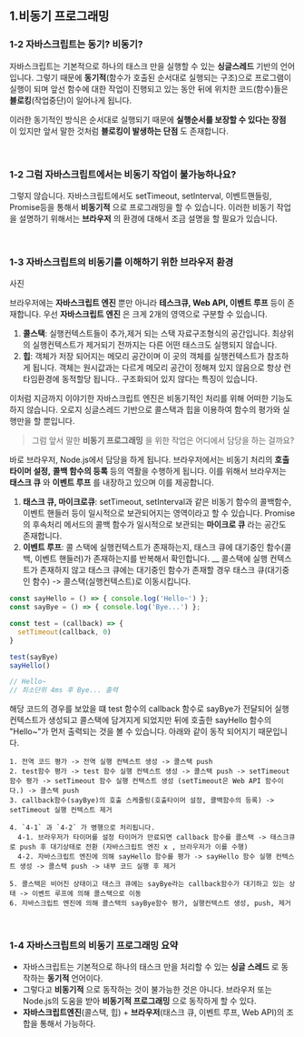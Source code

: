## 1.비동기 프로그래밍
### 1-2 자바스크립트는 동기? 비동기?
자바스크립트는 기본적으로 하나의 태스크 만을 실행할 수 있는 __싱글스레드__ 기반의 언어입니다.
그렇기 때문에 __동기적__(함수가 호출된 순서대로 실행되는 구조)으로 프로그램이 실행이 되며 앞선 함수에 대한 작업이 진행되고 있는 동안
뒤에 위치한 코드(함수)들은 __블로킹__(작업중단)이 일어나게 됩니다.

이러한 동기적인 방식은 순서대로 실행되기 때문에 __실행순서를 보장할 수 있다는 장점__ 이 있지만 앞서 말한 것처럼 __블로킹이 발생하는 단점__ 도 존재합니다.

<br>

### 1-2 그럼 자바스크립트에서는 비동기 작업이 불가능하나요?
그렇지 않습니다. 자바스크립트에서도 setTimeout, setInterval, 이벤트핸들링, Promise등을 통해서 __비동기적__ 으로 프로그래밍을 할 수 있습니다.
이러한 비동기 작업을 설명하기 위해서는 __브라우저__ 의 환경에 대해서 조금 설명을 할 필요가 있습니다.

<br>


### 1-3 자바스크립트의 비동기를 이해하기 위한 브라우저 환경
사진


브라우저에는 __자바스크립트 엔진__ 뿐만 아니라 __테스크큐, Web API, 이벤트 루프__ 등이 존재합니다. 우선 __자바스크립트 엔진__ 은 크게 2개의 영역으로 구분할 수 있습니다.

1. __콜스택__: 실행컨텍스트들이 추가,제거 되는 스택 자료구조형식의 공간입니다. 최상위의 실행컨텍스트가 제거되기 전까지는 다른 어떤 태스크도 실행되지 않습니다.
2. __힙__: 객체가 저장 되어지는 메모리 공간이며 이 곳의 객체를 실행컨텍스트가 참조하게 됩니다. 객체는 원시값과는 다르게 메모리 공간이 정해져 있지 않음으로 항상 런타임환경에 동적할당 됩니다.. 구조화되어 있지 않다는 특징이 있습니다.

이처럼 지금까지 이야기한 자바스크립트 엔진은 비동기적인 처리를 위해 어떠한 기능도 하지 않습니다. 오로지 싱글스레드 기반으로 콜스택과 힙을 이용하여 함수의 평가와 실행만을 할 뿐입니다.

> 그럼 앞서 말한 __비동기 프로그래밍__ 을 위한 작업은 어디에서 담당을 하는 걸까요?

바로 브라우저, Node.js에서 담당을 하게 됩니다. 브라우저에서는 비동기 처리의 __호출 타이머 설정,__ __콜백 함수의 등록__ 등의 역활을 수행하게 됩니다. 이를 위해서 브라우저는 __태스크 큐__ 와 __이벤트 루프__ 를 내장하고 있으며 이를 제공합니다.

1. __태스크 큐, 마이크로큐__: setTimeout, setInterval과 같은 비동기 함수의 콜백함수, 이벤트 핸들러 등이 일시적으로 보관되어지는 영역이라고 할 수 있습니다.
  Promise의 후속처리 메서드의 콜백 함수가 일시적으로 보관되는 __마이크로 큐__ 라는 공간도 존재합니다.
2. __이벤트 루프__: 콜 스택에 실행컨텍스트가 존재하는지, 태스크 큐에 대기중인 함수(콜백, 이벤트 핸들러)가 존재하는지를 반복해서 확인합니다. __ 콜스택에 실행 컨텍스트가 존재하지 않고
태스크 큐에는 대기중인 함수가 존재할 경우 태스크 큐(대기중인 함수) -> 콜스택(실행컨텍스트)로 이동시킵니다.

```js
const sayHello = () => { console.log('Hello~') };
const sayBye = () => { console.log('Bye...') };

const test = (callback) => {
  setTimeout(callback, 0)
}

test(sayBye)
sayHello()

// Hello~ 
// 최소단위 4ms 후 Bye... 출력
```

해당 코드의 경우를 보았을 떄 test 함수의 callback 함수로 sayBye가 전달되어 실행 컨텍스트가 생성되고 콜스택에 담겨지게 되었지만 뒤에 호출한 sayHello 함수의 "Hello~"가 먼저 출력되는 것을 볼 수 있습니다. 아래와 같이 동작 되어지기 때문입니다.

    1. 전역 코드 평가 -> 전역 실행 컨텍스트 생성 -> 콜스택 push
    2. test함수 평가 -> test 함수 실행 컨텍스트 생성 -> 콜스택 push -> setTimeout 함수 평가 -> setTimeout 함수 실행 컨텍스트 생성 (setTimeout은 Web API 함수이다.) -> 콜스택 push
    3. callback함수(sayBye)의 호출 스케줄링(호출타이머 설정, 콜백함수의 등록) -> setTimeout 실행 컨텍스트 제거 

    4. `4-1` 과 `4-2` 가 병행으로 처리됩니다.
      4-1. 브라우저가 타이머를 설정 타이머가 만료되면 callback 함수를 콜스택 -> 태스크큐로 push 후 대기상태로 전환 (자바스크립트 엔진 x , 브라우저가 이를 수행)
      4-2. 자바스크립트 엔진에 의해 sayHello 함수를 평가 -> sayHello 함수 실행 컨텍스트 생성 -> 콜스택 push -> 내부 코드 실행 후 제거

    5. 콜스택은 비어진 상태이고 태스크 큐에는 sayBye라는 callback함수가 대기하고 있는 상태 -> 이벤트 루프에 의해 콜스택으로 이동
    6. 자바스크립트 엔진에 의해 콜스택의 sayBye함수 평가, 실행컨텍스트 생성, push, 제거

<br>

### 1-4 자바스크립트의 비동기 프로그래밍 요약
- 자바스크립트는 기본적으로 하나의 태스크 만을 처리할 수 있는 __싱글 스레드__ 로 동작하는 __동기적__ 언어이다.
- 그렇다고 __비동기적__ 으로 동작하는 것이 불가능한 것은 아니다. 브라우저 또는 Node.js의 도움을 받아 __비동기적 프로그래밍__ 으로 동작하게 할 수 있다.
- __자바스크립트엔진__(콜스택, 힙) + __브라우저__(태스크 큐, 이벤트 루프, Web API)의 조합을 통해서 가능하다.
